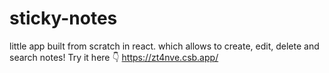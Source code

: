 # sticky-notes
little app built from scratch in react. which allows to create, edit, delete and search notes!
Try it here 👇
https://zt4nve.csb.app/
